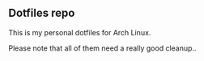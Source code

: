 ## Dotfiles repo

This is my personal dotfiles for Arch Linux.

Please note that all of them need a really good cleanup..
